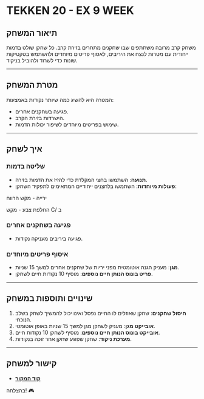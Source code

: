 
# TEKKEN 20 - EX 9 WEEK

## תיאור המשחק
משחק קרב מרובה משתתפים שבו שחקנים מתחרים בזירת קרב. כל שחקן שולט בדמות ייחודית עם מטרות לנצח את היריבים, לאסוף פריטים מיוחדים ולהשתמש בטקטיקות שונות כדי לשרוד ולהוביל בניקוד.

---

## מטרת המשחק
המטרה היא להשיג כמה שיותר נקודות באמצעות:
- פגיעה בשחקנים אחרים.
- הישרדות בזירת הקרב.
- שימוש בפריטים מיוחדים לשיפור יכולות הדמות.

---

## איך לשחק

### שליטה בדמות
- **תנועה**: השתמשו בחצי המקלדת כדי להזיז את הדמות בזירה.
- **פעולות מיוחדות**: השתמשו בלחצנים ייחודיים המתאימים לתפקיד השחקן:

ירייה - מקש הרווח

החלפת צבע - מקש C/ ב

### פגיעה בשחקנים אחרים
- פגיעה ביריבים מעניקה נקודות.

### איסוף פריטים מיוחדים
- **מגן**: מעניק הגנה אוטומטית מפני יריות של שחקנים אחרים למשך 15 שניות.
- **פריט בונוס הנותן חיים נוספים**: מוסיף 10 נקודות חיים לשחקן.

---

## שינויים ותוספות במשחק
1. **חיסול שחקנים**: שחקן שאוזלים לו החיים נפסל ואינו יכול להמשיך לשחק בשלב הנוכחי.
2. **אובייקט מגן**: מעניק לשחקן מגן למשך 15 שניות באופן אוטומטי.
3. **אובייקט בונוס הנותן חיים נוספים**: מוסיף לשחקן 10 נקודות חיים.
4. **מערכת ניקוד**: שחקן שפוגע שחקן אחר זוכה בנקודות.

---

## קישור למשחק
- **[קוד המקור](#)**

בהצלחה! 🎮